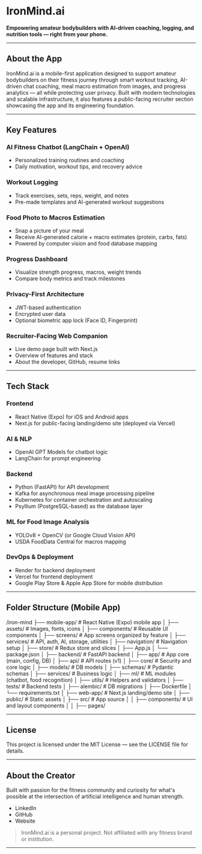 # IronMind.ai

**Empowering amateur bodybuilders with AI-driven coaching, logging, and nutrition tools — right from your phone.**

---

## About the App

IronMind.ai is a mobile-first application designed to support amateur bodybuilders on their fitness journey through smart workout tracking, AI-driven chat coaching, meal macro estimation from images, and progress analytics — all while protecting user privacy. Built with modern technologies and scalable infrastructure, it also features a public-facing recruiter section showcasing the app and its engineering foundation.

---

## Key Features

### AI Fitness Chatbot (LangChain + OpenAI)

- Personalized training routines and coaching
- Daily motivation, workout tips, and recovery advice

### Workout Logging

- Track exercises, sets, reps, weight, and notes
- Pre-made templates and AI-generated workout suggestions

### Food Photo to Macros Estimation

- Snap a picture of your meal
- Receive AI-generated calorie + macro estimates (protein, carbs, fats)
- Powered by computer vision and food database mapping

### Progress Dashboard

- Visualize strength progress, macros, weight trends
- Compare body metrics and track milestones

### Privacy-First Architecture

- JWT-based authentication
- Encrypted user data
- Optional biometric app lock (Face ID, Fingerprint)

### Recruiter-Facing Web Companion

- Live demo page built with Next.js
- Overview of features and stack
- About the developer, GitHub, resume links

---

## Tech Stack

### Frontend

- React Native (Expo) for iOS and Android apps
- Next.js for public-facing landing/demo site (deployed via Vercel)

### AI & NLP

- OpenAI GPT Models for chatbot logic
- LangChain for prompt engineering

### Backend

- Python (FastAPI) for API development
- Kafka for asynchronous meal image processing pipeline
- Kubernetes for container orchestration and autoscaling
- Psyllium (PostgreSQL-based) as the database layer

### ML for Food Image Analysis

- YOLOv8 + OpenCV (or Google Cloud Vision API)
- USDA FoodData Central for macros mapping

### DevOps & Deployment

- Render for backend deployment
- Vercel for frontend deployment
- Google Play Store & Apple App Store for mobile distribution

---

## Folder Structure (Mobile App)

/iron-mind
├── mobile-app/                 # React Native (Expo) mobile app
│   ├── assets/                 # Images, fonts, icons
│   ├── components/            # Reusable UI components
│   ├── screens/               # App screens organized by feature
│   ├── services/              # API, auth, AI, storage, utilities
│   ├── navigation/            # Navigation setup
│   ├── store/                 # Redux store and slices
│   ├── App.js
│   └── package.json
│
├── backend/                   # FastAPI backend
│   ├── app/                   # App core (main, config, DB)
│   ├── api/                   # API routes (v1)
│   ├── core/                  # Security and core logic
│   ├── models/                # DB models
│   ├── schemas/               # Pydantic schemas
│   ├── services/              # Business logic
│   ├── ml/                    # ML modules (chatbot, food recognition)
│   ├── utils/                 # Helpers and validators
│   ├── tests/                 # Backend tests
│   ├── alembic/               # DB migrations
│   ├── Dockerfile
│   └── requirements.txt
│
├── web-app/                   # Next.js landing/demo site
│   ├── public/                # Static assets
│   ├── src/                   # App source
│   │   ├── components/        # UI and layout components
│   │   ├── pages/


---

## License

This project is licensed under the MIT License — see the LICENSE file for details.

---

## About the Creator

Built with passion for the fitness community and curiosity for what's possible at the intersection of artificial intelligence and human strength.

- LinkedIn  
- GitHub  
- Website  

> IronMind.ai is a personal project. Not affiliated with any fitness brand or institution.

---
